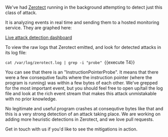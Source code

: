 We've had [Zerotect](https://github.com/polyverse/zerotect) running in the background attempting to detect just this class of attack.

It is analyzing events in real time and sending them to a hosted monitoring service. They are graphed here:

[Live attack detection dashboard](https://[[HOST_SUBDOMAIN]]-8888-[[KATACODA_HOST]].environments.katacoda.com/)

To view the raw logs that Zerotect emitted, and look for detected attacks in its log file:

`cat /var/log/zerotect.log | grep -i "probe" `{{execute T4}}

You can see that there is an "InstructionPointerProbe". It means that there were a few consequtive faults where the instruction pointer (where the program is running) was within a few bytes of each other. We've grepped for the most important event, but you should feel free to open up/tail the log file and look at the rich event stream that makes this attack unmistakable with no prior knowledge.

No legitimate and useful program crashes at consequtive bytes like that and this is a very strong detection of an attack taking place. We are working on adding more heuristic detections in Zerotect, and we love pull requests.

Get in touch with us if you'd like to see the mitigations in action.
